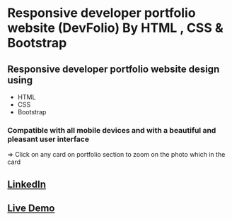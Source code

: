 # Responsive developer portfolio website \(DevFolio\) By HTML , CSS & Bootstrap

## Responsive developer portfolio website design using 
- HTML
- CSS
- Bootstrap

### Compatible with all mobile devices and with a beautiful and pleasant user interface 
=> Click on any card on portfolio section to zoom on the photo which in the card

## [LinkedIn](https://www.linkedin.com/in/mohammed-ashraf-a044522b9?utm_source=share&utm_campaign=share_via&utm_content=profile&utm_medium=android_app)

## [Live Demo](https://mo-ashraf-elsayed.github.io/DevFolio/)

